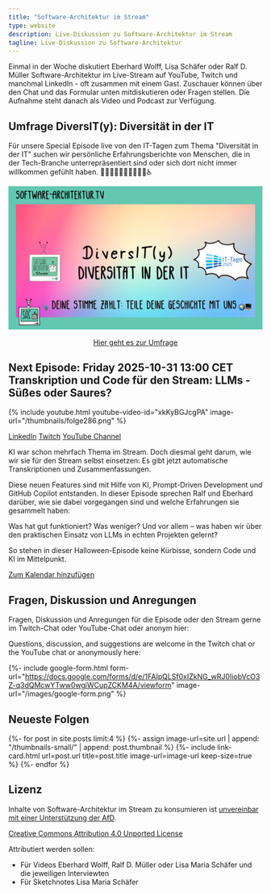 ```yaml
---
title: "Software-Architektur im Stream"
type: website
description: Live-Diskussion zu Software-Architektur im Stream
tagline: Live-Diskussion zu Software-Architektur
---
```


Einmal in der Woche diskutiert Eberhard Wolff, Lisa Schäfer oder Ralf
D. Müller
Software-Architektur im
Live-Stream auf YouTube, Twitch und manchmal LinkedIn - oft zusammen mit einem
Gast. Zuschauer können über den Chat und
das Formular unten mitdiskutieren oder Fragen
stellen. 
Die Aufnahme steht danach als Video und Podcast zur Verfügung.

## Umfrage DiversIT(y): Diversität in der IT

Für unsere Special Episode live von den IT-Tagen zum Thema "Diversität
in der IT" suchen wir persönliche Erfahrungsberichte von Menschen, die
in der Tech-Branche unterrepräsentiert sind oder sich dort nicht immer
willkommen gefühlt haben. 👩🏽‍💻👨🏻‍💻🧑🏿‍💻🌈♿

<center>
<a
href="https://tally.so/r/w76VV6"><img
src="images/diversITy.png" /><p>Hier geht es zur Umfrage</p></a>
</center>

## Next Episode: Friday 2025-10-31 13:00 CET Transkription und Code für den Stream: LLMs - Süßes oder Saures?

{% include youtube.html
  youtube-video-id="xkKyBGJcgPA"
  image-url="/thumbnails/folge286.png"
%}

<section id="content-links">
	<a href="https://www.linkedin.com/events/7388584794655203329/">LinkedIn</a>
	<a href="https://www.twitch.tv/ebrwolff">Twitch</a>
	<a href="https://www.youtube.com/@EberhardWolff">YouTube Channel</a>
</section>

KI war schon mehrfach Thema im Stream. Doch diesmal geht darum, wie
wir sie für den Stream selbst einsetzen: Es gibt jetzt automatische
Transkriptionen und Zusammenfassungen.

Diese neuen Features sind mit Hilfe von KI, Prompt-Driven Development
und GitHub Copilot entstanden. In dieser Episode sprechen Ralf und
Eberhard darüber, wie sie dabei vorgegangen sind und welche
Erfahrungen sie gesammelt haben:

Was hat gut funktioniert? Was weniger? Und vor allem – was haben wir
über den praktischen Einsatz von LLMs in echten Projekten gelernt?

So stehen in dieser Halloween-Episode keine Kürbisse, sondern Code und
KI im Mittelpunkt.

<!-- https://claude.ai/public/artifacts/e3c372ae-47cd-4706-9316-61aafb0be64a -->

[Zum Kalendar hinzufügen](stream.ics)

## Fragen, Diskussion und Anregungen

Fragen, Diskussion und Anregungen für die Episode oder den Stream gerne im Twitch-Chat oder
YouTube-Chat oder anonym hier:

Questions, discussion, and suggestions are welcome in the Twitch chat or the
YouTube chat or
anonymously here:

{%- include google-form.html
  form-url="https://docs.google.com/forms/d/e/1FAIpQLSf0xIZkNG_wRJ0IiobVcO3Z-q3dQMcwYTww0wgiWCupZCKM4A/viewform"
  image-url="/images/google-form.png"
  %}

## Neueste Folgen

<div class="image-grid">
{%- for post in site.posts limit:4 %}
{%- assign image-url=site.url | append: "/thumbnails-small/" | append: post.thumbnail %}
{%- include link-card.html
  url=post.url
  title=post.title
  image-url=image-url
  keep-size=true
  %}
{%- endfor %}
</div>

## Lizenz

Inhalte von Software-Architektur im Stream zu konsumieren ist
[unvereinbar mit einer Unterstützung der AfD](/2024/01/22/folge198.html).

[Creative Commons Attribution 4.0 Unported
License](http://creativecommons.org/licenses/by/4.0/)

Attributiert werden sollen:

* Für Videos Eberhard Wolff, Ralf D. Müller oder Lisa Maria Schäfer und die jeweiligen Interviewten
* Für Sketchnotes Lisa Maria Schäfer

<a rel="me" href="https://mastodon.social/@ewolff"></a>
